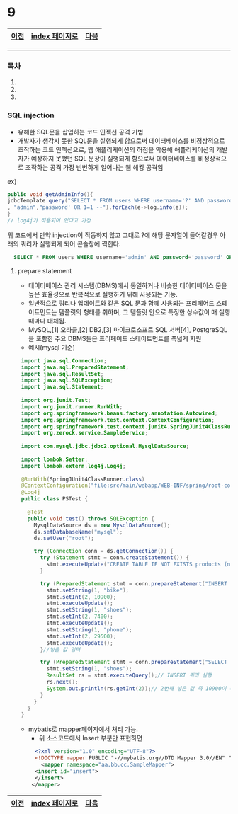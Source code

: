 # 9

[이전](./08.md)|[index 페이지로](./00index.md) |[다음](./10.md)
---|---|---
<hr>

### 목차
1. 
1.
1.

### SQL injection
  
  - 유해한 SQL문을 삽입하는 코드 인젝션 공격 기법
  - 개발자가 생각지 못한 SQL문을 실행되게 함으로써 데이터베이스를 비정상적으로 조작하는 코드 인젝션으로,
웹 애플리케이션의 허점을 악용해 애플리케이션의 개발자가 예상하지 못했던 SQL 문장이 실행되게 함으로써 데이터베이스를 비정상적으로 조작하는 공격
가장 빈번하게 일어나는 웹 해킹 공격임
  
  ex) <br>
  
  ```java
  public void getAdminInfo(){
  jdbcTemplate.query("SELECT * FROM users WHERE username='?' AND password='?'"
  , "admin","password' OR 1=1 --").forEach(e->log.info(e));
  }
  // log4j가 적용되어 있다고 가정
  ```
  위 코드에서 만약 injection이 작동하지 않고 그대로 ?에 해당 문자열이 들어갈경우 아래의 쿼리가 실행되게 되어 콘솔창에 찍힌다.
  ```sql
    SELECT * FROM users WHERE username='admin' AND password='password' OR 1=1 --'
  ```
  
1. prepare statement
  
   + 데이터베이스 관리 시스템(DBMS)에서 동일하거나 비슷한 데이터베이스 문을 높은 효율성으로 반복적으로 실행하기 위해 사용되는 기능. 
   + 일반적으로 쿼리나 업데이트와 같은 SQL 문과 함께 사용되는 프리페어드 스테이트먼트는 템플릿의 형태를 취하며, 그 템플릿 안으로 특정한 상수값이 매 실행 때마다 대체됨.
   + MySQL,[1] 오라클,[2] DB2,[3] 마이크로소프트 SQL 서버[4], PostgreSQL을 포함한 주요 DBMS들은 프리페어드 스테이트먼트를 폭넓게 지원
   + 예시(mysql 기준)
   ```java
 	import java.sql.Connection;
 	import java.sql.PreparedStatement;
 	import java.sql.ResultSet;
 	import java.sql.SQLException;
 	import java.sql.Statement;
 	
 	import org.junit.Test;
 	import org.junit.runner.RunWith;
 	import org.springframework.beans.factory.annotation.Autowired;
 	import org.springframework.test.context.ContextConfiguration;
 	import org.springframework.test.context.junit4.SpringJUnit4ClassRunner;
 	import org.zerock.service.SampleService;
 	
 	import com.mysql.jdbc.jdbc2.optional.MysqlDataSource;
 	
 	import lombok.Setter;
 	import lombok.extern.log4j.Log4j;
 	
 	@RunWith(SpringJUnit4ClassRunner.class)
 	@ContextConfiguration("file:src/main/webapp/WEB-INF/spring/root-context.xml")
 	@Log4j
    public class PSTest {
      
      @Test
      public void test() throws SQLException {
        MysqlDataSource ds = new MysqlDataSource();
        ds.setDatabaseName("mysql");
        ds.setUser("root");

        try (Connection conn = ds.getConnection()) {
          try (Statement stmt = conn.createStatement()) {
            stmt.executeUpdate("CREATE TABLE IF NOT EXISTS products (name VARCHAR(40), price INT)");// 테이블 생성
          }

          try (PreparedStatement stmt = conn.prepareStatement("INSERT INTO products VALUES (?, ?)")) {
            stmt.setString(1, "bike");
            stmt.setInt(2, 10900);
            stmt.executeUpdate();
            stmt.setString(1, "shoes");
            stmt.setInt(2, 7400);
            stmt.executeUpdate();
            stmt.setString(1, "phone");
            stmt.setInt(2, 29500);
            stmt.executeUpdate();
          }//넣을 값 입력

          try (PreparedStatement stmt = conn.prepareStatement("SELECT * FROM products WHERE name = ?")) {
            stmt.setString(1, "shoes");
            ResultSet rs = stmt.executeQuery();// INSERT 쿼리 실행
            rs.next();
            System.out.println(rs.getInt(2));// 2번째 넣은 값 즉 10900이 나오면 성공
          }
        }
      }
    }
   ```
   + mybatis로 mapper페이지에서 처리 가능.
     * 위 소스코드에서 Insert 부분만 표현하면
      ```xml
        <?xml version="1.0" encoding="UTF-8"?>
        <!DOCTYPE mapper PUBLIC "-//mybatis.org//DTD Mapper 3.0//EN" "http://mybatis.org/dtd/mybatis-3-mapper.dtd">
          <mapper namespace="aa.bb.cc.SampleMapper">
        <insert id="insert">
        </insert> 
       </mapper>    
      ```
   
   
[이전](./08.md)|[index 페이지로](./00index.md) |[다음](./10.md)
---|---|---
